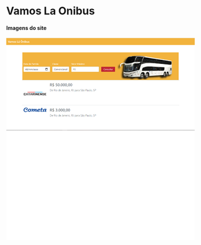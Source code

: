 # Vamos La Onibus

#### Imagens do site

![Home](https://github.com/LucasPereira1313/VamosLaOnibus/blob/master/Image/Image01.png?raw=true)
